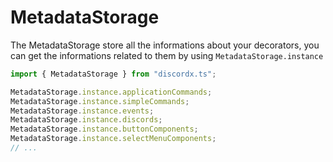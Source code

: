 # MetadataStorage

The MetadataStorage store all the informations about your decorators, you can get the informations related to them by using `MetadataStorage.instance`

```ts
import { MetadataStorage } from "discordx.ts";

MetadataStorage.instance.applicationCommands;
MetadataStorage.instance.simpleCommands;
MetadataStorage.instance.events;
MetadataStorage.instance.discords;
MetadataStorage.instance.buttonComponents;
MetadataStorage.instance.selectMenuComponents;
// ...
```
